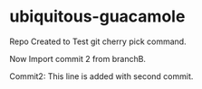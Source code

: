# ubiquitous-guacamole

Repo Created to Test git cherry pick command.

Now Import commit 2 from branchB.

Commit2: This line is added with second commit.